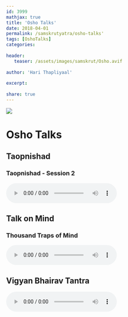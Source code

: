 ```yaml
---    
id: 3999    
mathjax: true    
title: 'Osho Talks'    
date: 2018-04-01    
permalink: /samskrutyatra/osho-talks'
tags: [OshoTalks]    
categories:    
    
header:    
   teaser: /assets/images/samskrut/Osho.avif    
    
author: 'Hari Thapliyaal'    
    
excerpt:    
    
share: true    
---    
```

    
![](/assets/images/samskrut/Osho.avif)    
    
# Osho Talks       

## Taopnishad

### Taopnishad - Session 2
<audio controls>
  <source src="https://raw.githubusercontent.com/dasarpai/mp3/main/Taopnishad-Session002.mp3" type="audio/mpeg">
  Your browser does not support the audio element.
</audio>

## Talk on Mind

### Thousand Traps of Mind
<audio controls>
  <source src="https://raw.githubusercontent.com/dasarpai/mp3/main/thousand-traps-of-mind.mp3" type="audio/mpeg">
  Your browser does not support the audio element.
</audio>

## Vigyan Bhairav Tantra
<audio controls>
  <source src="https://raw.githubusercontent.com/dasarpai/mp3/main/vigyan-bhairav-tantra.mp3" type="audio/mpeg">
  Your browser does not support the audio element.
</audio>
